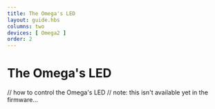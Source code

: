 ```yaml
---
title: The Omega's LED
layout: guide.hbs
columns: two
devices: [ Omega2 ]
order: 2
---
```


# The Omega's LED

// how to control the Omega's LED
// note: this isn't available yet in the firmware... 
